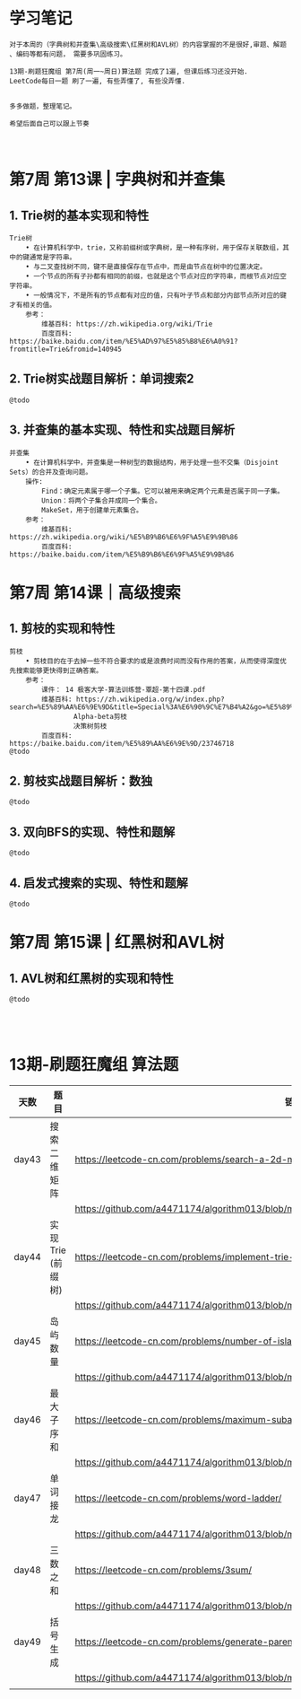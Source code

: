 # 学习笔记
           
    对于本周的（字典树和并查集\高级搜索\红黑树和AVL树）的内容掌握的不是很好,审题、解题 、编码等都有问题， 需要多巩固练习。
    
    13期-刷题狂魔组 第7周(周一~周日)算法题 完成了1遍, 但课后练习还没开始.
    LeetCode每日一题 刷了一遍, 有些弄懂了, 有些没弄懂.


    多多做题，整理笔记。
    
    希望后面自己可以跟上节奏

   


​    


# 第7周 第13课 | 字典树和并查集

##   1. Trie树的基本实现和特性
    Trie树
        • 在计算机科学中，trie，又称前缀树或字典树，是一种有序树，用于保存关联数组，其中的键通常是字符串。
        • 与二叉查找树不同，键不是直接保存在节点中，而是由节点在树中的位置决定。
        • 一个节点的所有子孙都有相同的前缀，也就是这个节点对应的字符串，而根节点对应空字符串。
        • 一般情况下，不是所有的节点都有对应的值，只有叶子节点和部分内部节点所对应的键才有相关的值。
        参考：
            维基百科: https://zh.wikipedia.org/wiki/Trie
            百度百科: https://baike.baidu.com/item/%E5%AD%97%E5%85%B8%E6%A0%91?fromtitle=Trie&fromid=140945
    
##   2. Trie树实战题目解析：单词搜索2
    @todo
    
##   3. 并查集的基本实现、特性和实战题目解析
    并查集
        • 在计算机科学中，并查集是一种树型的数据结构，用于处理一些不交集（Disjoint Sets）的合并及查询问题。
        操作:
            Find：确定元素属于哪一个子集。它可以被用来确定两个元素是否属于同一子集。
            Union：将两个子集合并成同一个集合。
            MakeSet，用于创建单元素集合。
        参考：
            维基百科: https://zh.wikipedia.org/wiki/%E5%B9%B6%E6%9F%A5%E9%9B%86
            百度百科: https://baike.baidu.com/item/%E5%B9%B6%E6%9F%A5%E9%9B%86
            
# 第7周 第14课｜高级搜索

##   1. 剪枝的实现和特性
    剪枝
        • 剪枝目的在于去掉一些不符合要求的或是浪费时间而没有作用的答案，从而使得深度优先搜索能够更快得到正确答案。
        参考：
            课件： 14 极客大学-算法训练营-覃超-第十四课.pdf
            维基百科: https://zh.wikipedia.org/w/index.php?search=%E5%89%AA%E6%9E%9D&title=Special%3A%E6%90%9C%E7%B4%A2&go=%E5%89%8D%E5%BE%80&ns0=1
                    Alpha-beta剪枝
                    决策树剪枝
            百度百科: https://baike.baidu.com/item/%E5%89%AA%E6%9E%9D/23746718
    @todo
##   2. 剪枝实战题目解析：数独
    @todo
    
##   3. 双向BFS的实现、特性和题解
    @todo
##   4. 启发式搜索的实现、特性和题解
    @todo


# 第7周 第15课 | 红黑树和AVL树

##   1. AVL树和红黑树的实现和特性
    @todo


​    
​    
# 13期-刷题狂魔组 算法题


| 天数  | 题目                | 链接                                                                                             | 次数 |
| ----- | ------------------ | ----------------------------------------------------------------------------------------------- | ---- |
| day43 | 搜索二维矩阵        | https://leetcode-cn.com/problems/search-a-2d-matrix/                                             | 1    |
|       |                    | https://github.com/a4471174/algorithm013/blob/master/Week_07/shuati/SearchA2dMatrix.java         |      |
| day44 | 实现 Trie (前缀树)  | https://leetcode-cn.com/problems/implement-trie-prefix-tree/                                     | 1    |
|       |                    | https://github.com/a4471174/algorithm013/blob/master/Week_07/shuati/ImplementTriePrefixTree.java |      |
| day45 | 岛屿数量            | https://leetcode-cn.com/problems/number-of-islands/                                              | 1    |
|       |                    | https://github.com/a4471174/algorithm013/blob/master/Week_07/shuati/NumberOfIslands.java         |      |
| day46 | 最大子序和          | https://leetcode-cn.com/problems/maximum-subarray/                                               | 1    |
|       |                    | https://github.com/a4471174/algorithm013/blob/master/Week_07/shuati/MaximumSubarray.java         |      |
| day47 | 单词接龙            | https://leetcode-cn.com/problems/word-ladder/                                                    | 2    |
|       |                    | https://github.com/a4471174/algorithm013/blob/master/Week_07/shuati/WordLadder.java              |      |
| day48 | 三数之和            | https://leetcode-cn.com/problems/3sum/                                                           | 1    |
|       |                    | https://github.com/a4471174/algorithm013/blob/master/Week_07/shuati/ThreeSum.java                |      |
| day49 | 括号生成            | https://leetcode-cn.com/problems/generate-parentheses/                                           | 1    |
|       |                    | https://github.com/a4471174/algorithm013/blob/master/Week_07/shuati/GenerateParentheses.java     |      |
|       |                    |                                                                                                  |      |
                                    